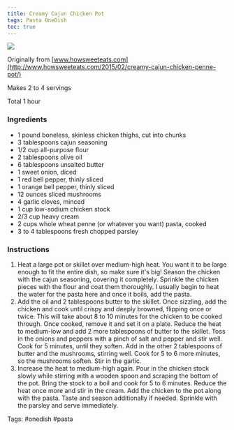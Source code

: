 ```yaml
---
title: Creamy Cajun Chicken Pot
tags: Pasta OneDish
toc: true
---
```

![](https://s3.us-east-1.amazonaws.com/asset-02.onetsp.net/ugc/7/96/diea9j-yv6o-dp5-1.jpg)

Originally from [www.howsweeteats.com](http://www.howsweeteats.com/2015/02/creamy-cajun-chicken-penne-pot/)

Makes 2 to 4 servings

Total 1 hour

### Ingredients

*   1 pound boneless, skinless chicken thighs, cut into chunks
*   3 tablespoons cajun seasoning
*   1/2 cup all-purpose flour
*   2 tablespoons olive oil
*   6 tablespoons unsalted butter
*   1 sweet onion, diced
*   1 red bell pepper, thinly sliced
*   1 orange bell pepper, thinly sliced
*   12 ounces sliced mushrooms
*   4 garlic cloves, minced
*   1 cup low-sodium chicken stock
*   2/3 cup heavy cream
*   2 cups whole wheat penne (or whatever you want) pasta, cooked
*   3 to 4 tablespoons fresh chopped parsley

### Instructions

1.  Heat a large pot or skillet over medium-high heat. You want it to be large enough to fit the entire dish, so make sure it's big! Season the chicken with the cajun seasoning, covering it completely. Sprinkle the chicken pieces with the flour and coat them thoroughly. I usually begin to heat the water for the pasta here and once it boils, add the pasta.
2.  Add the oil and 2 tablespoons butter to the skillet. Once sizzling, add the chicken and cook until crispy and deeply browned, flipping once or twice. This will take about 8 to 10 minutes for the chicken to be cooked through. Once cooked, remove it and set it on a plate. Reduce the heat to medium-low and add 2 more tablespoons of butter to the skillet. Toss in the onions and peppers with a pinch of salt and pepper and stir well. Cook for 5 minutes, until they soften. Add in the other 2 tablespoons of butter and the mushrooms, stirring well. Cook for 5 to 6 more minutes, so the mushrooms soften. Stir in the garlic.
3.  Increase the heat to medium-high again. Pour in the chicken stock slowly while stirring with a wooden spoon and scraping the bottom of the pot. Bring the stock to a boil and cook for 5 to 6 minutes. Reduce the heat once more and stir in the cream. Add the chicken to the pot along with the pasta. Taste and season additionally if needed. Sprinkle with the parsley and serve immediately.

Tags: #onedish #pasta